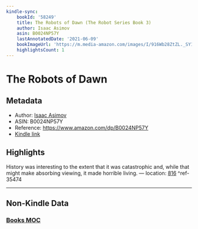```yaml
---
kindle-sync:
    bookId: '58249'
    title: The Robots of Dawn (The Robot Series Book 3)
    author: Isaac Asimov
    asin: B0024NP57Y
    lastAnnotatedDate: '2021-06-09'
    bookImageUrl: 'https://m.media-amazon.com/images/I/916Wb28ZtZL._SY160.jpg'
    highlightsCount: 1
---
```


# The Robots of Dawn

## Metadata

-   Author: [Isaac Asimov](https://www.amazon.comundefined)
-   ASIN: B0024NP57Y
-   Reference: https://www.amazon.com/dp/B0024NP57Y
-   [Kindle link](kindle://book?action=open&asin=B0024NP57Y)

## Highlights

History was interesting to the extent that it was catastrophic and, while that might make absorbing viewing, it made horrible living. — location: [816](kindle://book?action=open&asin=B0024NP57Y&location=816) ^ref-35474

---

## Non-Kindle Data

### [Books MOC](Books%20MOC.md)
